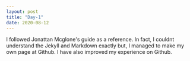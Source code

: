 ```yaml
---
layout: post
title: "Day-1"
date: 2020-08-12
---
```



I followed Jonattan Mcglone's guide as a reference. In fact, I couldnt understand the Jekyll and Markdown exactly but, I managed to make my own page at Github. 
I have also improved my experience on Github.
